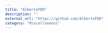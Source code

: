 ```yaml
---
title: "AlbertoFDR"
description: ""
external_url: "https://github.com/AlbertoFDR"
category: "Miscellaneous"
---
```

